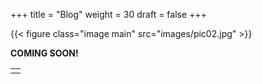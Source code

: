 +++
title = "Blog"
weight = 30
draft = false
+++

{{< figure class="image main" src="images/pic02.jpg" >}}

**COMING SOON!**

<table>
<tr><td class="icons"><a href="/#work"><i class="fas fa arrow-alt-circle-left fa-lg"></i></a><i class="icons"><a href="/"><i class="fas fa times-circle fa-lg"></i></a><a href="/#contact"><i class="far fa-arrow-alt-circle-right fa-lg"></i></a></td></tr>
</table>
